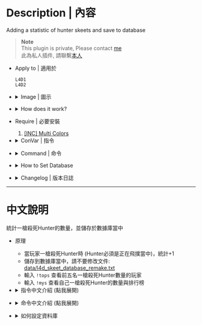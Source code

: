 # Description | 內容
Adding a statistic of hunter skeets and save to database

> __Note__ <br/>
This plugin is private, Please contact [me](/#私人插件列表-private-plugins-list)<br/>
此為私人插件, 請聯繫[本人](/#私人插件列表-private-plugins-list)

* Apply to | 適用於
	```
	L4D1
	L4D2
	```

* <details><summary>Image | 圖示</summary>

	* Record Top 5
	<br/>![l4d_skeet_database_remake_1](image/l4d_skeet_database_remake_1.jpg)
	<br/>![l4d_skeet_database_remake_2](image/l4d_skeet_database_remake_2.jpg)
	* Support MySql & Sqlite (支援資料庫，跨伺服器儲存)
	<br/>![l4d_skeet_database_remake_3](image/l4d_skeet_database_remake_3.jpg)
</details>

* <details><summary>How does it work?</summary>

	* Add statistic when a player skeeted the hunter in one shot while hunter is pouncing
	* Save to database, do not modify [data/l4d_skeet_database_remake.txt](data/l4d_skeet_database_remake.txt)
	* Type ```!tops``` to see top 5 player
	* Type ```!mys``` to see your skeets and rank
</details>

* Require | 必要安裝
	1. [[INC] Multi Colors](https://github.com/fbef0102/L4D1_2-Plugins/releases/tag/Multi-Colors)

* <details><summary>ConVar | 指令</summary>

	* cfg/sourcemod/l4d_skeet_database_remake.cfg
		```php
		// Enable this plugin?
		l4d_skeet_database_remake_enable "1"

		// If 1, Announce skeet/shots in chatbox when someone skeets.
		l4d_skeet_database_remake_announce "0"

		// Turn on the plugin in these game modes. 0=All, 1=Coop, 2=Survival, 4=Versus, 8=Scavenge. Add numbers together.
		l4d_skeet_database_remake_modes_tog "4"

		// Numbers of real survivor players required at least to enable this plugin
		l4d_skeet_database_remake_survivors_required "4"

		// Count AI Hunter also ?[1: Yes, 0: No]
		l4d_skeet_database_remake_ai_hunter "0"

		// If 1, Record 1v1 skeet database in 1v1 mode.
		l4d_skeet_database_remake_1v1_seprate "1"

		// Database to save skeet to.
		// empty = don't connect to database
		//  (MySQL & SQLite supported)
		l4d_skeet_database_remake_sql "skeet"
		```
</details>

* <details><summary>Command | 命令</summary>

	* **Show your current skeet count and rank.**
		```php
		sm_mys
		```

	* **Show TOP 5 skeet players**
		```php
		sm_tops
		```
</details>

* <details><summary>How to Set Database</summary>

	* Choose one of the following method
		1. MySQL: Database across server, set ConVar ```l4d_skeet_database_remake_sql "skeet"``` and write the following in ```sourcemod/configs/databases.cfg```
			```php
			// There would a data table named "skeet_database_v2" in database
			"skeet"
			{
				"driver"			"mysql"
				"host"				"x.x.x.x"
				"database"			"yourdatabase"
				"user"				"youruser"
				"pass"				"yourpass"
				"port"				"yourport"
			}
			```

		2. Data: Local Database, set ConVar ```l4d_skeet_database_remake_sql ""```
			```php
			// All datas saved to ```sourcemod/data/l4d_skeet_database_remake.txt```
			```
</details>

* <details><summary>Changelog | 版本日誌</summary>

	* v1.0h (2025-1-10)
		* Remake code
		* Add mysql & sqilite database support
	
	* Original
		* [skeet_database](https://github.com/fbef0102/L4D1_2-Plugins/tree/master/skeet_database)
</details>

- - - -
# 中文說明
統計一槍殺死Hunter的數量，並儲存於數據庫當中

* 原理
	* 當玩家一槍殺死Hunter時 (Hunter必須是正在飛撲當中)，統計+1
	* 儲存到數據庫當中，請不要修改文件: [data/l4d_skeet_database_remake.txt](data/l4d_skeet_database_remake.txt)
	* 輸入 ```!tops``` 查看前五名一槍殺死Hunter數量的玩家
	* 輸入 ```!mys``` 查看自己一槍殺死Hunter的數量與排行榜

* <details><summary>指令中文介紹 (點我展開)</summary>

	* cfg/sourcemod/l4d_skeet_database_remake.cfg
		```php
		// 0=關閉插件, 1=啟動插件
		l4d_skeet_database_remake_enable "1"

		// 為1時，當有玩家秒殺Hunter時，顯示於聊天框
		l4d_skeet_database_remake_announce "0"

		// 什麼模式下啟動此插件. 0=所有模式, 1=戰役, 2=生存, 4=對抗, 8=清道夫. 請將數字相加起來
		l4d_skeet_database_remake_modes_tog "4"

		// 倖存者隊伍至少需要的真人玩家，才會啟動此插件
		l4d_skeet_database_remake_survivors_required "4"

		// 為1時，秒殺AI Hunter也會列入統計
		l4d_skeet_database_remake_ai_hunter "0"

		// 在1對1模式時 (一位倖存者VS一位特感)，秒殺Hunter也會列入統計
		l4d_skeet_database_remake_1v1_seprate "1"

		// 儲存統計的資料庫
		// 空 = 不使用資料庫, 只使用data/l4d_skeet_database_remake.txt
		// (支援 MySQL & SQLite)
		l4d_skeet_database_remake_sql "skeet"
		```
</details>

* <details><summary>命令中文介紹 (點我展開)</summary>

	* **查看自己一槍殺死Hunter的數量與排行榜**
		```php
		sm_mys
		```

	* **查看前五名一槍殺死Hunter數量的玩家**
		```php
		sm_tops
		```
</details>

* <details><summary>如何設定資料庫</summary>

	* 以下方法二選一
		1. MySQL: 支援跨伺服器，儲值經驗值，設定指令 ```l4d_skeet_database_remake_sql "skeet"```，然後設定文件 ```sourcemod/configs/databases.cfg```
			```php
			// 資料庫中自動創建表格，名稱是 "skeet_database_v2"
			"skeet"
			{
				"driver"			"mysql"
				"host"				"x.x.x.x"
				"database"			"yourdatabase"
				"user"				"youruser"
				"pass"				"yourpass"
				"port"				"yourport"
			}
			```
			
		2. Data: 本地資料庫，設定指令 ```l4d_skeet_database_remake_sql ""```
			```php
			// 自動創建檔案: sourcemod/data/l4d_skeet_database_remake.txt
			```
</details>
